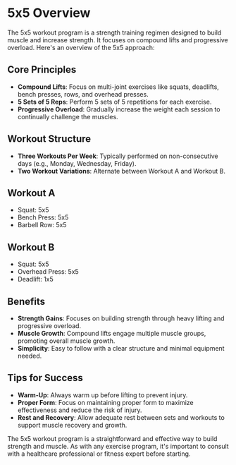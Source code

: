 # 5x5 Overview

The 5x5 workout program is a strength training regimen designed to
build muscle and increase strength. It focuses on compound lifts and
progressive overload. Here's an overview of the 5x5 approach:

## Core Principles

- **Compound Lifts**: Focus on multi-joint exercises like squats,
  deadlifts, bench presses, rows, and overhead presses.
- **5 Sets of 5 Reps**: Perform 5 sets of 5 repetitions for each
  exercise.
- **Progressive Overload**: Gradually increase the weight each session
  to continually challenge the muscles.

## Workout Structure

- **Three Workouts Per Week**: Typically performed on non-consecutive
  days (e.g., Monday, Wednesday, Friday).
- **Two Workout Variations**: Alternate between Workout A and Workout
  B.

## Workout A

- Squat: 5x5
- Bench Press: 5x5
- Barbell Row: 5x5

## Workout B

- Squat: 5x5
- Overhead Press: 5x5
- Deadlift: 1x5

## Benefits

- **Strength Gains**: Focuses on building strength through heavy
  lifting and progressive overload.
- **Muscle Growth**: Compound lifts engage multiple muscle groups,
  promoting overall muscle growth.
- **Simplicity**: Easy to follow with a clear structure and minimal
  equipment needed.

## Tips for Success

- **Warm-Up**: Always warm up before lifting to prevent injury.
- **Proper Form**: Focus on maintaining proper form to maximize
  effectiveness and reduce the risk of injury.
- **Rest and Recovery**: Allow adequate rest between sets and workouts
  to support muscle recovery and growth.

The 5x5 workout program is a straightforward and effective way to
build strength and muscle. As with any exercise program, it's
important to consult with a healthcare professional or fitness expert
before starting.
